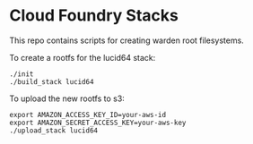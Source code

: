 Cloud Foundry Stacks
====================

This repo contains scripts for creating warden root filesystems.

To create a rootfs for the lucid64 stack:

```shell
./init
./build_stack lucid64
```

To upload the new rootfs to s3:

```shell
export AMAZON_ACCESS_KEY_ID=your-aws-id
export AMAZON_SECRET_ACCESS_KEY=your-aws-key
./upload_stack lucid64
```
